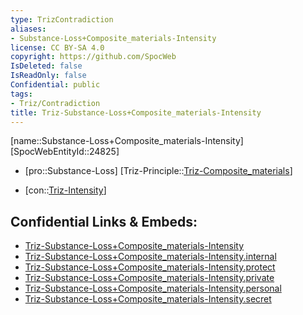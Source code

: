 ```yaml
---
type: TrizContradiction
aliases:
- Substance-Loss+Composite_materials-Intensity
license: CC BY-SA 4.0
copyright: https://github.com/SpocWeb
IsDeleted: false
IsReadOnly: false
Confidential: public
tags: 
- Triz/Contradiction
title: Triz-Substance-Loss+Composite_materials-Intensity
---
```

[name::Substance-Loss+Composite_materials-Intensity]
[SpocWebEntityId::24825]
+ [pro::Substance-Loss]
[Triz-Principle::[Triz-Composite_materials](tech/Triz/Principle/Triz-Composite_materials.md)]
- [con::[Triz-Intensity](tech/Triz/Parameter/Triz-Intensity.md)]



## Confidential Links & Embeds: 
- [Triz-Substance-Loss+Composite_materials-Intensity](../../../../_public/tech/Triz/Contradict/Triz-Substance-Loss+Composite_materials-Intensity.md) 
- [Triz-Substance-Loss+Composite_materials-Intensity.internal](../../../../_internal/tech/Triz/Contradict/Triz-Substance-Loss+Composite_materials-Intensity.internal.md) 
- [Triz-Substance-Loss+Composite_materials-Intensity.protect](../../../../_protect/tech/Triz/Contradict/Triz-Substance-Loss+Composite_materials-Intensity.protect.md) 
- [Triz-Substance-Loss+Composite_materials-Intensity.private](../../../../_private/tech/Triz/Contradict/Triz-Substance-Loss+Composite_materials-Intensity.private.md) 
- [Triz-Substance-Loss+Composite_materials-Intensity.personal](../../../../_personal/tech/Triz/Contradict/Triz-Substance-Loss+Composite_materials-Intensity.personal.md) 
- [Triz-Substance-Loss+Composite_materials-Intensity.secret](../../../../_secret/tech/Triz/Contradict/Triz-Substance-Loss+Composite_materials-Intensity.secret.md) 
